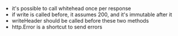 - it's possible to call whitehead once per response 
- if write is called before, it assumes 200, and it's immutable after it
- writeHeader should be called before these two methods
- http.Error is a shortcut to send errors
